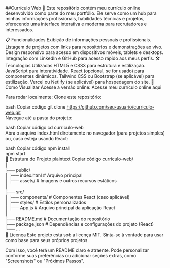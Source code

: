 ##Currículo Web 🚀
Este repositório contém meu currículo online desenvolvido como parte do meu portfólio. 
Ele serve como um hub para minhas informações profissionais, habilidades técnicas e projetos, oferecendo uma interface interativa e moderna para recrutadores e interessados.

📋 Funcionalidades
Exibição de informações pessoais e profissionais.
Listagem de projetos com links para repositórios e demonstrações ao vivo.
Design responsivo para acesso em dispositivos móveis, tablets e desktops.
Integração com LinkedIn e GitHub para acesso rápido aos meus perfis.
🛠️ Tecnologias Utilizadas
HTML5 e CSS3 para estrutura e estilização.
JavaScript para interatividade.
React (opcional, se for usado) para componentes dinâmicos.
Tailwind CSS ou Bootstrap (se aplicável) para estilização.
Vercel ou Netlify (se aplicável) para hospedagem do site.
🚀 Como Visualizar
Acesse a versão online:
Acesse meu currículo online aqui

Para rodar localmente:
Clone este repositório:

bash
Copiar código
git clone https://github.com/seu-usuario/curriculo-web.git  
Navegue até a pasta do projeto:

bash
Copiar código
cd curriculo-web  
Abra o arquivo index.html diretamente no navegador (para projetos simples) ou, caso esteja usando React:

bash
Copiar código
npm install  
npm start  
📂 Estrutura do Projeto
plaintext
Copiar código
curriculo-web/  
│  
├── public/  
│   ├── index.html       # Arquivo principal  
│   ├── assets/          # Imagens e outros recursos estáticos  
│  
├── src/  
│   ├── components/      # Componentes React (caso aplicável)  
│   ├── styles/          # Estilos personalizados  
│   ├── App.js           # Arquivo principal da aplicação React  
│  
├── README.md            # Documentação do repositório  
├── package.json         # Dependências e configurações do projeto (React)  
└── ...  
📄 Licença
Este projeto está sob a licença MIT. Sinta-se à vontade para usar como base para seus próprios projetos.

Com isso, você terá um README claro e atraente. Pode personalizar conforme suas preferências ou adicionar seções extras, como "Screenshots" ou "Próximos Passos".
